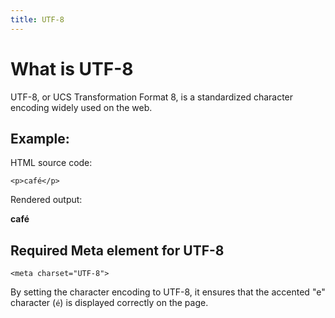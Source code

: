 ```yaml
---
title: UTF-8
---
```


What is UTF-8
=============

UTF-8, or UCS Transformation Format 8, is a standardized character encoding widely used on the web.

Example:
--------

HTML source code:

    <p>café</p>

Rendered output:

**café**

Required Meta element for UTF-8
---------------------------------

    <meta charset="UTF-8">

By setting the character encoding to UTF-8, it ensures that the accented "e" character (`é`) is displayed correctly on the page.